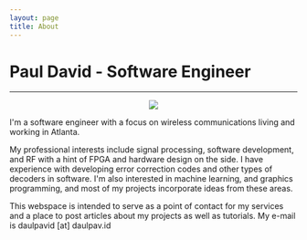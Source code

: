 ```yaml
---
layout: page
title: About
---
```


# Paul David - Software Engineer
--------------------------------

<p align="center"><img src="https://i.imgur.com/O3kjwFC.jpg" /></p>

I'm a software engineer with a focus on wireless communications living and working in Atlanta.

My professional interests include signal processing, software development, and RF with a hint of FPGA and hardware design on the side. I have experience with developing error correction codes and other types of decoders in software. I'm also interested in machine learning, and graphics programming, and most of my projects incorporate ideas from these areas.

This webspace is intended to serve as a point of contact for my services and a place to post articles about my projects as well as tutorials. My e-mail is daulpavid [at] daulpav.id
